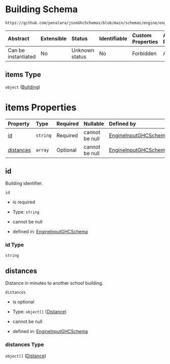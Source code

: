 # Building Schema

```txt
https://github.com/penalara/jsonGhcSchemas/blob/main/schemas/engine/engineSpecification.schema.json#/properties/buildings/items
```



| Abstract            | Extensible | Status         | Identifiable | Custom Properties | Additional Properties | Access Restrictions | Defined In                                                                                               |
| :------------------ | :--------- | :------------- | :----------- | :---------------- | :-------------------- | :------------------ | :------------------------------------------------------------------------------------------------------- |
| Can be instantiated | No         | Unknown status | No           | Forbidden         | Allowed               | none                | [engineSpecification.schema.json\*](../../../out/engineSpecification.schema.json "open original schema") |

## items Type

`object` ([Building](enginespecification-properties-buildings-building.md))

# items Properties

| Property                | Type     | Required | Nullable       | Defined by                                                                                                                                                                                                                                               |
| :---------------------- | :------- | :------- | :------------- | :------------------------------------------------------------------------------------------------------------------------------------------------------------------------------------------------------------------------------------------------------- |
| [id](#id)               | `string` | Required | cannot be null | [EngineInputGHCSchema](enginespecification-properties-buildings-building-properties-id.md "https://github.com/penalara/jsonGhcSchemas/blob/main/schemas/engine/engineSpecification.schema.json#/properties/buildings/items/properties/id")               |
| [distances](#distances) | `array`  | Optional | cannot be null | [EngineInputGHCSchema](enginespecification-properties-buildings-building-properties-distances.md "https://github.com/penalara/jsonGhcSchemas/blob/main/schemas/engine/engineSpecification.schema.json#/properties/buildings/items/properties/distances") |

## id

Building identifier.

`id`

*   is required

*   Type: `string`

*   cannot be null

*   defined in: [EngineInputGHCSchema](enginespecification-properties-buildings-building-properties-id.md "https://github.com/penalara/jsonGhcSchemas/blob/main/schemas/engine/engineSpecification.schema.json#/properties/buildings/items/properties/id")

### id Type

`string`

## distances

Distance in minutes to another school building.

`distances`

*   is optional

*   Type: `object[]` ([Distance](enginespecification-properties-buildings-building-properties-distances-distance.md))

*   cannot be null

*   defined in: [EngineInputGHCSchema](enginespecification-properties-buildings-building-properties-distances.md "https://github.com/penalara/jsonGhcSchemas/blob/main/schemas/engine/engineSpecification.schema.json#/properties/buildings/items/properties/distances")

### distances Type

`object[]` ([Distance](enginespecification-properties-buildings-building-properties-distances-distance.md))
